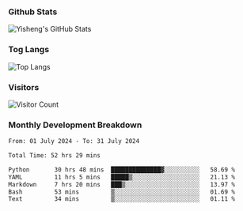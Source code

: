 ### Github Stats
![Yisheng's GitHub Stats](https://github-readme-stats-9qabuvhk1-gongyisheng.vercel.app/api?username=gongyisheng&count_private=true&show_icons=true)
### Tog Langs
![Top Langs](https://github-readme-stats-9qabuvhk1-gongyisheng.vercel.app/api/top-langs/?username=gongyisheng&layout=compact)
### Visitors
![Visitor Count](https://profile-counter.glitch.me/gongyisheng/count.svg)
### Monthly Development Breakdown
<!--START_SECTION:waka-->

```txt
From: 01 July 2024 - To: 31 July 2024

Total Time: 52 hrs 29 mins

Python       30 hrs 48 mins  ██████████████▓░░░░░░░░░░   58.69 %
YAML         11 hrs 5 mins   █████▒░░░░░░░░░░░░░░░░░░░   21.13 %
Markdown     7 hrs 20 mins   ███▒░░░░░░░░░░░░░░░░░░░░░   13.97 %
Bash         53 mins         ▒░░░░░░░░░░░░░░░░░░░░░░░░   01.69 %
Text         34 mins         ▒░░░░░░░░░░░░░░░░░░░░░░░░   01.11 %
```

<!--END_SECTION:waka-->
